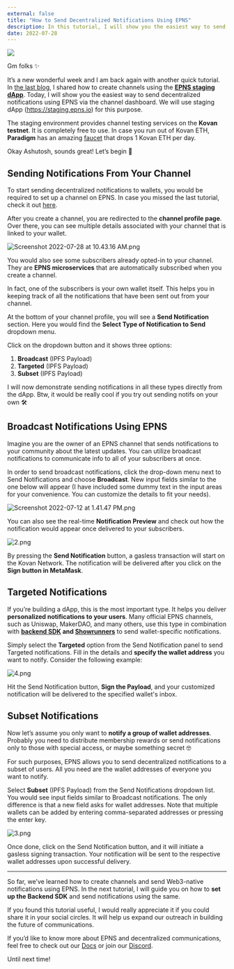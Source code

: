 ```yaml
---
external: false
title: "How to Send Decentralized Notifications Using EPNS"
description: In this tutorial, I will show you the easiest way to send decentralized notifications using EPNS via the channel dashboard.
date: 2022-07-28
---
```


![](/images/blog/6.webp)

Gm folks ✨

It’s a new wonderful week and I am back again with another quick tutorial. In [the last blog](https://pythontony.hashnode.dev/getting-started-with-web3-notifications-using-epns), I shared how to create channels using the [**EPNS staging dApp**](https://staging.epns.io/). Today, I will show you the easiest way to send decentralized notifications using EPNS via the channel dashboard. We will use staging dApp (https://staging.epns.io) for this purpose.

The staging environment provides channel testing services on the **Kovan testnet**. It is completely free to use. In case you run out of Kovan ETH, **Paradigm** has an amazing [faucet](https://faucet.paradigm.xyz/) that drops 1 Kovan ETH per day.

Okay Ashutosh, sounds great! Let’s begin 🚀

## Sending Notifications From Your Channel

To start sending decentralized notifications to wallets, you would be required to set up a channel on EPNS. In case you missed the last tutorial, check it out [here](https://pythontony.hashnode.dev/getting-started-with-web3-notifications-using-epns).

After you create a channel, you are redirected to the **channel profile page**. Over there, you can see multiple details associated with your channel that is linked to your wallet.

![Screenshot 2022-07-28 at 10.43.16 AM.png](https://cdn.hashnode.com/res/hashnode/image/upload/v1658985212305/JHUa5Zp45.png)

You would also see some subscribers already opted-in to your channel. They are **EPNS microservices** that are automatically subscribed when you create a channel.

In fact, one of the subscribers is your own wallet itself. This helps you in keeping track of all the notifications that have been sent out from your channel.

At the bottom of your channel profile, you will see a **Send Notification** section. Here you would find the **Select Type of Notification to Send** dropdown menu.

Click on the dropdown button and it shows three options:
1. **Broadcast** (IPFS Payload)
2. **Targeted** (IPFS Payload)
3. **Subset** (IPFS Payload)

I will now demonstrate sending notifications in all these types directly from the dApp. Btw, it would be really cool if you try out sending notifs on your own 🛠

## Broadcast Notifications Using EPNS

Imagine you are the owner of an EPNS channel that sends notifications to your community about the latest updates. You can utilize broadcast notifications to communicate info to all of your subscribers at once.

In order to send broadcast notifications, click the drop-down menu next to Send Notifications and choose **Broadcast**. New input fields similar to the one below will appear (I have included some dummy text in the input areas for your convenience. You can customize the details to fit your needs).

![Screenshot 2022-07-12 at 1.41.47 PM.png](https://cdn.hashnode.com/res/hashnode/image/upload/v1658985284609/es7V2i3iM.png)

You can also see the real-time **Notification Preview** and check out how the notification would appear once delivered to your subscribers.

![2.png](https://cdn.hashnode.com/res/hashnode/image/upload/v1658985315596/BPINiaZtA.png)

By pressing the **Send Notification** button, a gasless transaction will start on the Kovan Network. The notification will be delivered after you click on the **Sign button in MetaMask**.

## Targeted Notifications

If you’re building a dApp, this is the most important type. It helps you deliver **personalized notifications to your users**. Many official EPNS channels, such as Uniswap, MakerDAO, and many others, use this type in combination with **[backend SDK](https://docs.epns.io/developers/developer-tooling/backend-sdk) and [Showrunners](https://docs.epns.io/developers/developer-tooling/showrunners-framework)** to send wallet-specific notifications.

Simply select the **Targeted** option from the Send Notification panel to send Targeted notifications. Fill in the details and **specify the wallet address** you want to notify. Consider the following example:

![4.png](https://cdn.hashnode.com/res/hashnode/image/upload/v1658985421977/YYzn4ga3n.png)

Hit the Send Notification button, **Sign the Payload**, and your customized notification will be delivered to the specified wallet's inbox.

## Subset Notifications

Now let’s assume you only want to **notify a group of wallet addresses**. Probably you need to distribute membership rewards or send notifications only to those with special access, or maybe something secret 🤓

For such purposes, EPNS allows you to send decentralized notifications to a subset of users. All you need are the wallet addresses of everyone you want to notify.

Select **Subset** (IPFS Payload) from the Send Notifications dropdown list. You would see input fields similar to Broadcast notifications. The only difference is that a new field asks for wallet addresses. Note that multiple wallets can be added by entering comma-separated addresses or pressing the enter key.

![3.png](https://cdn.hashnode.com/res/hashnode/image/upload/v1658985397287/-Fpr4hjbh.png)

Once done, click on the Send Notification button, and it will initiate a gasless signing transaction. Your notification will be sent to the respective wallet addresses upon successful delivery.

---
So far, we’ve learned how to create channels and send Web3-native notifications using EPNS. In the next tutorial, I will guide you on how to **set up the Backend SDK** and send notifications using the same.

If you found this tutorial useful, I would really appreciate it if you could share it in your social circles. It will help us expand our outreach in building the future of communications.

If you’d like to know more about EPNS and decentralized communications, feel free to check out our [Docs](https://docs.epns.io/) or join our [Discord](https://discord.com/invite/YVPB99F9W5).

Until next time!
